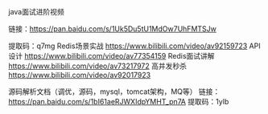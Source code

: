 java面试进阶视频

链接：https://pan.baidu.com/s/1Uk5Du5tU1MdOw7UhFMTSJw

提取码：q7mg
Redis场景实战
https://www.bilibili.com/video/av92159723
API设计
https://www.bilibili.com/video/av77354159
Redis面试讲解
https://www.bilibili.com/video/av73217972
高并发秒杀
https://www.bilibili.com/video/av92017923

源码解析文档（调优，源码，mysql，tomcat架构，MQ等）
链接：https://pan.baidu.com/s/1bI61aeRJWXIdpYMHT_pn7A
提取码：1ylb 